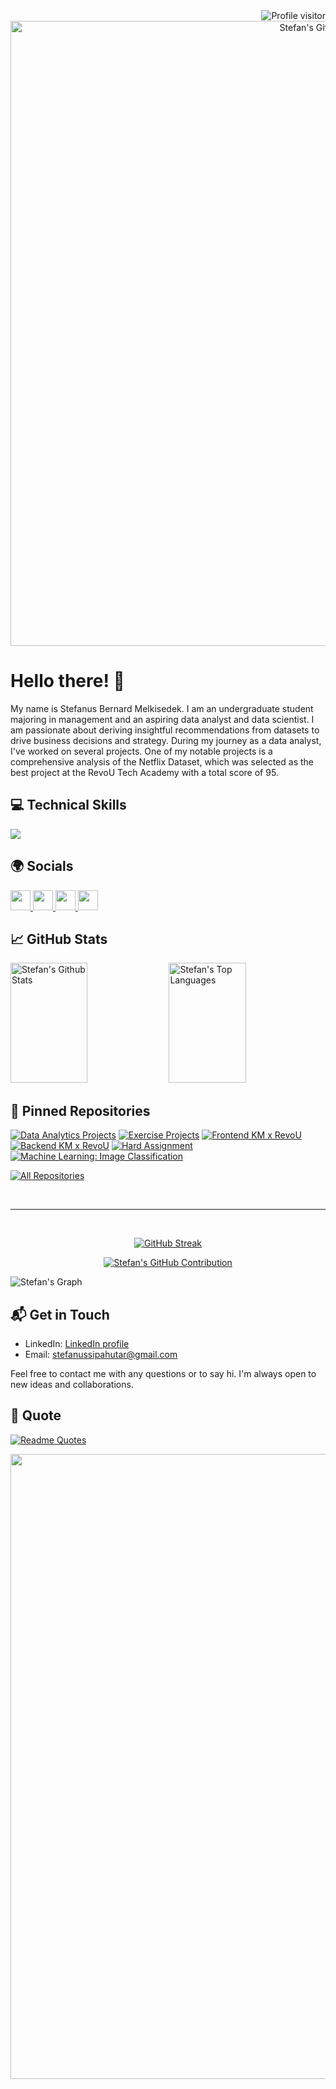 <!-- GitHub Visitor -->
<a href="https://komarev.com/ghpvc/?username=stefansphtr">
    <img align="right" src="https://komarev.com/ghpvc/?username=stefansphtr&label=Visitors&color=0e75b6&style=flat" alt="Profile visitor" />
</a>

<!-- GitHub Banner -->
<p align="center"> 
  <img src="./src/gif-github-banner.gif" alt="Stefan's GitHub Banner" width=1000/>
</p>

# Hello there! 👋

My name is Stefanus Bernard Melkisedek. I am an undergraduate student majoring in management and an aspiring data analyst and data scientist. I am passionate about deriving insightful recommendations from datasets to drive business decisions and strategy. During my journey as a data analyst, I've worked on several projects. One of my notable projects is a comprehensive analysis of the Netflix Dataset, which was selected as the best project at the RevoU Tech Academy with a total score of 95.

## 💻 Technical Skills

<p align="left">
  <a href="https://skillicons.dev">
    <img src="https://skillicons.dev/icons?i=python,postgres,r,git,html,css,js" />
  </a>
</p>

## 🌍 Socials

<p align="left"> 
<a href="https://discord.com/users/stefansphtr" target="_blank" rel="noreferrer">
    <img src="https://raw.githubusercontent.com/danielcranney/readme-generator/main/public/icons/socials/discord.svg" width="32" height="32" />
</a>
<a href="https://www.github.com/stefansphtr" target="_blank" rel="noreferrer">
    <img src="https://raw.githubusercontent.com/danielcranney/readme-generator/main/public/icons/socials/github.svg" width="32" height="32" />
</a>
<a href="https://www.linkedin.com/in/stefanus-bernard-melkisedek" target="_blank" rel="noreferrer">
    <img src="https://raw.githubusercontent.com/danielcranney/readme-generator/main/public/icons/socials/linkedin.svg" width="32" height="32" />
</a>
<a href="https://www.x.com/stefansphtr" target="_blank" rel="noreferrer">
    <img src="https://raw.githubusercontent.com/danielcranney/readme-generator/main/public/icons/socials/twitter.svg" width="32" height="32" />
</a>
</p>

## 📈 GitHub Stats

<a> 
        <a href="https://github.com/stefansphtr"><img alt="Stefan's Github Stats" src="https://denvercoder1-github-readme-stats.vercel.app/api?username=stefansphtr&show_icons=true&count_private=true&theme=react&border_color=7F3FBF&bg_color=0D1117&title_color=F85D7F&icon_color=F8D866" height="192px" width="49.5%"/></a>
    <a href="https://github.com/stefansphtr"><img alt="Stefan's Top Languages" src="https://denvercoder1-github-readme-stats.vercel.app/api/top-langs/?username=stefansphtr&langs_count=8&layout=compact&theme=react&border_color=7F3FBF&bg_color=0D1117&title_color=F85D7F&icon_color=F8D866" height="192px" width="49.5%"/></a>
    <br/>
</a>

## 📌 Pinned Repositories

[![Data Analytics Projects](https://github-readme-stats.vercel.app/api/pin/?username=stefansphtr&repo=Data-Analytics-Brazilian-Ecommerce&theme=radical)](https://github.com/stefansphtr/Data-Analytics-Brazilian-Ecommerce)
[![Exercise Projects](https://github-readme-stats.vercel.app/api/pin/?username=stefansphtr&repo=Exercise-Project-Data-Analysis&theme=radical)](https://github.com/stefansphtr/Exercise-Project-Data-Analysis)
[![Frontend KM x RevoU](https://github-readme-stats.vercel.app/api/pin/?username=Kampus-Merdeka-Software-Engineering&repo=FE-2-Medan-2&theme=radical)](https://github.com/Kampus-Merdeka-Software-Engineering/BE-2-Medan-2)
[![Backend KM x RevoU](https://github-readme-stats.vercel.app/api/pin/?username=Kampus-Merdeka-Software-Engineering&repo=BE-2-Medan-2&theme=radical)](https://github.com/Kampus-Merdeka-Software-Engineering/BE-2-Medan-2)
[![Hard Assignment](https://github-readme-stats.vercel.app/api/pin/?username=stefansphtr&repo=Hard-Assignment-Week-5&theme=radical)](https://github.com/stefansphtr/Hard-Assignment-Week-5)
[![Machine Learning: Image Classification](https://github-readme-stats.vercel.app/api/pin/?username=stefansphtr&repo=FP-ML-Image-Classifier&theme=radical)](https://github.com/stefansphtr/FP-ML-Image-Classifier)

<p align="left">
        <a href="https://github.com/stefansphtr?tab=repositories" target="_blank"><img alt="All Repositories" title="All Repositories" src="https://img.shields.io/badge/-All%20Repos-2962FF?style=for-the-badge&logo=koding&logoColor=white"/></a>
</p>

<br/>
<hr/>
<br/>

<p align="center">
    <a href="https://git.io/streak-stats"><img src="https://github-readme-streak-stats-1vtd.vercel.app?user=stefansphtr&theme=radical" alt="GitHub Streak" /></a>
</p>

<p align="center">
    <a href="https://github.com/stefansphtr">
        <img src="https://github-profile-summary-cards.vercel.app/api/cards/profile-details?username=stefansphtr&theme=radical" alt="Stefan's GitHub Contribution"/>
    </a>
</p>

![Stefan's Graph](https://github-readme-activity-graph.vercel.app/graph?username=stefansphtr&custom_title=Stefan's%20GitHub%20Activity%20Graph&bg_color=0D1117&color=7F3FBF&line=7F3FBF&point=7F3FBF&area_color=FFFFFF&title_color=FFFFFF&area=true)

## 📬 Get in Touch

- LinkedIn: [LinkedIn profile](https://www.linkedin.com/in/stefanus-bernard-melkisedek/)
- Email: stefanussipahutar@gmail.com

Feel free to contact me with any questions or to say hi. I'm always open to new ideas and collaborations.

## 🎈 Quote
[![Readme Quotes](https://quotes-github-readme.vercel.app/api?type=horizontal&theme=catppuccin_mocha)](https://github.com/piyushsuthar/github-readme-quotes)

<img src="https://user-images.githubusercontent.com/74038190/212284100-561aa473-3905-4a80-b561-0d28506553ee.gif" width="1000">
